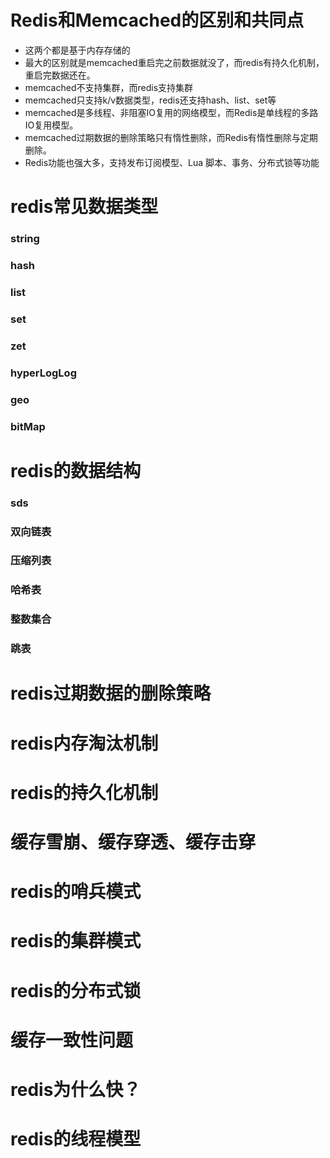 
# Redis和Memcached的区别和共同点
- 这两个都是基于内存存储的
- 最大的区别就是memcached重启完之前数据就没了，而redis有持久化机制，重启完数据还在。
- memcached不支持集群，而redis支持集群
- memcached只支持k/v数据类型，redis还支持hash、list、set等
- memcached是多线程、非阻塞IO复用的网络模型，而Redis是单线程的多路IO复用模型。
- memcached过期数据的删除策略只有惰性删除，而Redis有惰性删除与定期删除。
- Redis功能也强大多，支持发布订阅模型、Lua 脚本、事务、分布式锁等功能
# redis常见数据类型
### string
### hash
### list
### set
### zet
### hyperLogLog
### geo
### bitMap
# redis的数据结构
### sds
### 双向链表
### 压缩列表
### 哈希表
### 整数集合
### 跳表
# redis过期数据的删除策略
# redis内存淘汰机制
# redis的持久化机制
# 缓存雪崩、缓存穿透、缓存击穿
# redis的哨兵模式
# redis的集群模式
# redis的分布式锁
# 缓存一致性问题
# redis为什么快？
# redis的线程模型

